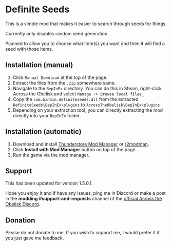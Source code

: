 # Definite Seeds

This is a simple mod that makes it easier to search through seeds for things.

Currently only disables random seed generation

Planned to allow you to choose what item(s) you want and then it will find a seed with those items.


## Installation (manual)

1. Click `Manual Download` at the top of the page.
2. Extract the files from the `.zip` somewhere same.
2. Navigate to the `BepInEx` directory. You can do this in Steam, right-click Across the Obelisk and select `Manage -> Browse local files_`
3. Copy the `com.binbin.definiteseeds.dll` from the extracted `DefiniteSeeds\BepInEx\plugins` to `AcrossTheObelisk\BepInEx\plugins`
4. Depending on your extraction tool, you can directly extracting the mod directly into your `BepInEx` folder. 

## Installation (automatic)

1. Download and install [Thunderstore Mod Manager](https://www.overwolf.com/app/Thunderstore-Thunderstore_Mod_Manager) or [r2modman](https://across-the-obelisk.thunderstore.io/package/ebkr/r2modman/).
2. Click **Install with Mod Manager** button on top of the page.
3. Run the game via the mod manager.

## Support

This has been updated for version 1.5.0.1.

Hope you enjoy it and if have any issues, ping me in Discord or make a post in the **modding #support-and-requests** channel of the [official Across the Obelisk Discord](https://discord.gg/across-the-obelisk-679706811108163701).

## Donation

Please do not donate to me. If you wish to support me, I would prefer it if you just gave me feedback. 
